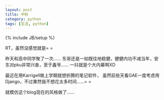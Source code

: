 ```yaml
---
layout: post
title: 中秋
category: python
tags: [生活, python]
---
```

{% include JB/setup %}

RT，虽然没感觉就是= =

昨天和高中同学聚了一次……
东哥还是一如既往地稳健，健健内功不减当年，安东对pku非常兴奋，至于鑫爷……
一抖就是个大内幕啊XD

最近在用Karrigell做上学期就想折腾的笔记软件，
虽然前些天看GAE一度考虑用Django，不过果然我不想花太多时间……= =

就模仿这个blog现在的风格做了……


